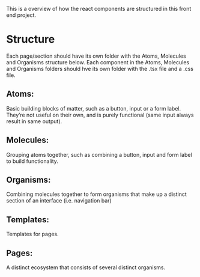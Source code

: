 
This is a overview of how the react components are structured in this front end project.

# Structure
Each page/section should have its own folder with the Atoms, Molecules and Organisms structure below. Each component in the Atoms, Molecules and Organisms folders should hve its own folder with the .tsx file and a .css file.

## Atoms:

Basic building blocks of matter, such as a button, input or a form label. They’re not useful on their own, and is purely functional (same input always result in same output).

## Molecules:

Grouping atoms together, such as combining a button, input and form label to build functionality.

## Organisms:

Combining molecules together to form organisms that make up a distinct section of an interface (i.e. navigation bar)

## Templates:
Templates for pages.

## Pages:

A distinct ecosystem that consists of several distinct organisms.